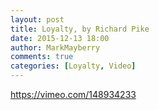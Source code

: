 ```yaml
---
layout: post
title: Loyalty, by Richard Pike
date: 2015-12-13 18:00
author: MarkMayberry
comments: true
categories: [Loyalty, Video]
---
```

https://vimeo.com/148934233
